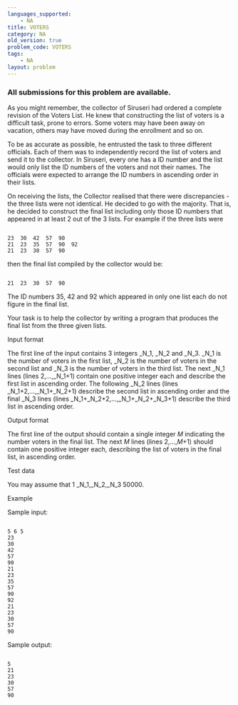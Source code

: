 ```yaml
---
languages_supported:
    - NA
title: VOTERS
category: NA
old_version: true
problem_code: VOTERS
tags:
    - NA
layout: problem
---
```

###  All submissions for this problem are available. 

 As you might remember, the collector of Siruseri had ordered a complete revision of the Voters List. He knew that constructing the list of voters is a difficult task, prone to errors. Some voters may have been away on vacation, others may have moved during the enrollment and so on.

 To be as accurate as possible, he entrusted the task to three different officials. Each of them was to independently record the list of voters and send it to the collector. In Siruseri, every one has a ID number and the list would only list the ID numbers of the voters and not their names. The officials were expected to arrange the ID numbers in ascending order in their lists.

 On receiving the lists, the Collector realised that there were discrepancies - the three lists were not identical. He decided to go with the majority. That is, he decided to construct the final list including only those ID numbers that appeared in at least 2 out of the 3 lists. For example if the three lists were

```

23  30  42  57  90
21  23  35  57  90  92
21  23  30  57  90 

```
then the final list compiled by the collector would be:

```

21  23  30  57  90

```
 The ID numbers 35, 42 and 92 which appeared in only one list each do not figure in the final list.

 Your task is to help the collector by writing a program that produces the final list from the three given lists.

Input format

The first line of the input contains 3 integers _N_1, _N_2 and _N_3. _N_1 is the number of voters in the first list, _N_2 is the number of voters in the second list and _N_3 is the number of voters in the third list. The next _N_1 lines (lines 2,...,_N_1+1) contain one positive integer each and describe the first list in ascending order. The following _N_2 lines (lines _N_1+2,...,_N_1+_N_2+1) describe the second list in ascending order and the final _N_3 lines (lines _N_1+_N_2+2,...,_N_1+_N_2+_N_3+1) describe the third list in ascending order.

Output format

The first line of the output should contain a single integer _M_ indicating the number voters in the final list. The next _M_ lines (lines 2,...,_M_+1) should contain one positive integer each, describing the list of voters in the final list, in ascending order.

Test data

You may assume that 1 _N_1,_N_2,_N_3 50000.

Example

Sample input:

```

5 6 5
23
30
42
57
90
21 
23 
35 
57 
90 
92 
21 
23 
30 
57 
90 

```
Sample output:

```

5
21 
23 
30 
57 
90

```